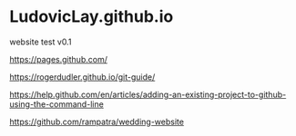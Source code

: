 # LudovicLay.github.io
website test v0.1

https://pages.github.com/

https://rogerdudler.github.io/git-guide/

https://help.github.com/en/articles/adding-an-existing-project-to-github-using-the-command-line

https://github.com/rampatra/wedding-website
